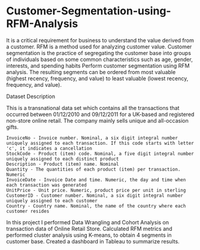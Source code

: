 # Customer-Segmentation-using-RFM-Analysis
It is a critical requirement for business to understand the value derived from a customer. RFM is a method used for analyzing customer value. Customer segmentation is the practice of segregating the customer base into groups of individuals based on some common characteristics such as age, gender, interests, and spending habits Perform customer segmentation using RFM analysis. The resulting segments can be ordered from most valuable (highest recency, frequency, and value) to least valuable (lowest recency, frequency, and value).

Dataset Description

This is a transnational data set which contains all the transactions that occurred between 01/12/2010 and 09/12/2011 for a UK-based and registered non-store online retail. The company mainly sells unique and all-occasion gifts.

    InvoiceNo - Invoice number. Nominal, a six digit integral number uniquely assigned to each transaction. If this code starts with letter 'c', it indicates a cancellation
    StockCode - Product (item) code. Nominal, a five digit integral number uniquely assigned to each distinct product
    Description - Product (item) name. Nominal
    Quantity - The quantities of each product (item) per transaction. Numeric
    InvoiceDate - Invoice Date and time. Numeric, the day and time when each transaction was generated
    UnitPrice - Unit price. Numeric, product price per unit in sterling
    CustomerID - Customer number. Nominal, a six digit integral number uniquely assigned to each customer
    Country - Country name. Nominal, the name of the country where each customer resides
    
In this project I performed Data Wrangling and Cohort Analysis on transaction data of Online Retail Store. Calculated RFM metrics and performed cluster analysis using K-means, to obtain 4 segments in customer base. Created a dashboard in Tableau to summarize results.

